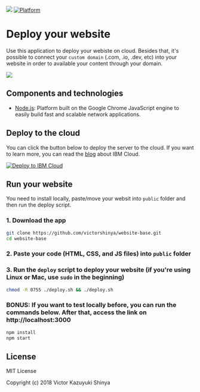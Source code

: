 [![](https://img.shields.io/badge/IBM%20Cloud-powered-blue.svg)](https://cloud.ibm.com)
[![Platform](https://img.shields.io/badge/platform-nodejs-lightgrey.svg?style=flat)](https://developer.ibm.com/?s=nodejs/)

# Deploy your website

Use this application to deploy your webiste on cloud. Besides that, it's possible to connect your `custom domain` (.com, .io, .dev, etc) into your website in order to available your content through your domain.

![](https://github.com/victorshinya/website-base/blob/master/doc/source/images/architecture.jpg)

## Components and technologies

* [Node.js](https://developer.ibm.com/?s=nodejs): Platform built on the Google Chrome JavaScript engine to easily build fast and scalable network applications.

## Deploy to the cloud

You can click the button below to deploy the server to the cloud. If you want to learn more, you can read the [blog](https://medium.com/ibmdeveloperbr/o-que-e-a-ibm-cloud-e-como-subir-a-sua-primeira-aplicacao-na-nuvem-41bfd260a2b7) about IBM Cloud.

[![Deploy to IBM Cloud](https://cloud.ibm.com/devops/setup/deploy/button.png)](https://cloud.ibm.com/devops/setup/deploy?repository=https://github.com/victorshinya/website-base)

## Run your website

You need to install locally, paste/move your websit into `public` folder and then run the deploy script.

### 1. Download the app

```sh
git clone https://github.com/victorshinya/website-base.git
cd website-base
```

### 2. Paste your code (HTML, CSS, and JS files) into `public` folder

### 3. Run the `deploy` script to deploy your website (if you're using Linux or Mac, use `sudo` in the beginning)

```sh
chmod -R 0755 ./deploy.sh && ./deploy.sh
```

### BONUS: If you want to test locally before, you can run the commands below. After that, access the link on http://localhost:3000

```sh
npm install
npm start
```

## License

MIT License

Copyright (c) 2018 Victor Kazuyuki Shinya
